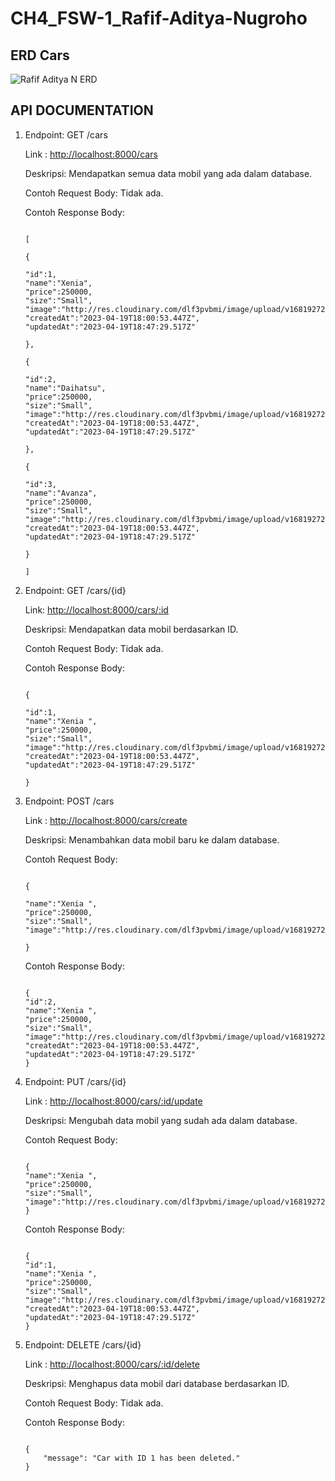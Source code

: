 # CH4_FSW-1_Rafif-Aditya-Nugroho


## ERD Cars
![Rafif Aditya N ERD](https://user-images.githubusercontent.com/110434742/233289495-088ed487-832b-4b1b-af13-88bb88dbb172.png)



## API DOCUMENTATION 


1. Endpoint: GET /cars
    
    Link : [http://localhost:8000/cars](http://localhost:8000/cars)
    
    Deskripsi: Mendapatkan semua data mobil yang ada dalam database.
    
    Contoh Request Body: Tidak ada.
    
    Contoh Response Body:
    
    ```
    
    [ 
       
    {
    
    "id":1,
    "name":"Xenia",
    "price":250000,
    "size":"Small",
    "image":"http://res.cloudinary.com/dlf3pvbmi/image/upload/v1681927253/vy6vhtxjzwp0owsmsido.png",
    "createdAt":"2023-04-19T18:00:53.447Z",
    "updatedAt":"2023-04-19T18:47:29.517Z"
    
    },
    
    {
    
    "id":2,
    "name":"Daihatsu",
    "price":250000,
    "size":"Small",
    "image":"http://res.cloudinary.com/dlf3pvbmi/image/upload/v1681927253/vy6vhtxjzwp0owsmsido.png",
    "createdAt":"2023-04-19T18:00:53.447Z",
    "updatedAt":"2023-04-19T18:47:29.517Z"
    
    },
    
    {
    
    "id":3,
    "name":"Avanza",
    "price":250000,
    "size":"Small",
    "image":"http://res.cloudinary.com/dlf3pvbmi/image/upload/v1681927253/vy6vhtxjzwp0owsmsido.png",
    "createdAt":"2023-04-19T18:00:53.447Z",
    "updatedAt":"2023-04-19T18:47:29.517Z"
    
    }
    
    ]
    
    ```
    
2. Endpoint: GET /cars/{id}
    
    Link: [http://localhost:8000/cars/:id](http://localhost:8000/cars/:id)
    
    Deskripsi: Mendapatkan data mobil berdasarkan ID.
    
    Contoh Request Body: Tidak ada.
    
    Contoh Response Body:
    
    ```
    
    {
    
    "id":1,
    "name":"Xenia ",
    "price":250000,
    "size":"Small",
    "image":"http://res.cloudinary.com/dlf3pvbmi/image/upload/v1681927253/vy6vhtxjzwp0owsmsido.png",
    "createdAt":"2023-04-19T18:00:53.447Z",
    "updatedAt":"2023-04-19T18:47:29.517Z"
    
    }
    
    ```
    
3. Endpoint: POST /cars
    
    Link : [http://localhost:8000/cars/create](http://localhost:8000/cars/create)
    
    Deskripsi: Menambahkan data mobil baru ke dalam database.
    
    Contoh Request Body:
    
    ```
    
    {
    
    "name":"Xenia ",
    "price":250000,
    "size":"Small",
    "image":"http://res.cloudinary.com/dlf3pvbmi/image/upload/v1681927253/vy6vhtxjzwp0owsmsido.png",
    
    }
    
    ```
    
    Contoh Response Body:
    
    ```
    
    {
    "id":2,
    "name":"Xenia ",
    "price":250000,
    "size":"Small",
    "image":"http://res.cloudinary.com/dlf3pvbmi/image/upload/v1681927253/vy6vhtxjzwp0owsmsido.png",
    "createdAt":"2023-04-19T18:00:53.447Z",
    "updatedAt":"2023-04-19T18:47:29.517Z"
    }
    
    ```
    
4. Endpoint: PUT /cars/{id}
    
    Link : [http://localhost:8000/cars/:id/update](http://localhost:8000/cars/:id/update)
    
    Deskripsi: Mengubah data mobil yang sudah ada dalam database.
    
    Contoh Request Body:
    
    ```
    
    {
    "name":"Xenia ",
    "price":250000,
    "size":"Small",
    "image":"http://res.cloudinary.com/dlf3pvbmi/image/upload/v1681927253/vy6vhtxjzwp0owsmsido.png",
    }
    
    ```
    
    Contoh Response Body:
    
    ```
    
    {
    "id":1,
    "name":"Xenia ",
    "price":250000,
    "size":"Small",
    "image":"http://res.cloudinary.com/dlf3pvbmi/image/upload/v1681927253/vy6vhtxjzwp0owsmsido.png",
    "createdAt":"2023-04-19T18:00:53.447Z",
    "updatedAt":"2023-04-19T18:47:29.517Z"
    }
    
    ```
    
5. Endpoint: DELETE /cars/{id}
    
    Link : [http://localhost:8000/cars/:id/delete](http://localhost:8000/cars/:id/delete)
    
    Deskripsi: Menghapus data mobil dari database berdasarkan ID.
    
    Contoh Request Body: Tidak ada.
    
    Contoh Response Body:
    
    ```
    
    {
        "message": "Car with ID 1 has been deleted."
    }
    
    ```
